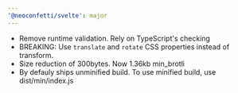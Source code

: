 ```yaml
---
'@neoconfetti/svelte': major
---
```


- Remove runtime validation. Rely on TypeScript's checking
- BREAKING: Use `translate` and `rotate` CSS properties instead of transform.
- Size reduction of 300bytes. Now 1.36kb min_brotli
- By defauly ships unminified build. To use minified build, use dist/min/index.js
